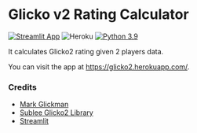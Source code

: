 # Glicko v2 Rating Calculator
[![Streamlit App](https://static.streamlit.io/badges/streamlit_badge_black_white.svg)](https://docs.streamlit.io/) 
![Heroku](https://heroku-badge.herokuapp.com/?app=glicko2) 
[![Python 3.9](https://img.shields.io/badge/python-3.9-blue.svg)](https://www.python.org/downloads/release/python-390/)

It calculates Glicko2 rating given 2 players data.

You can visit the app at https://glicko2.herokuapp.com/.

### Credits
* [Mark Glickman](http://www.glicko.net/glicko.html)  
* [Sublee Glicko2 Library](https://github.com/sublee/glicko2)  
* [Streamlit](https://streamlit.io/)
